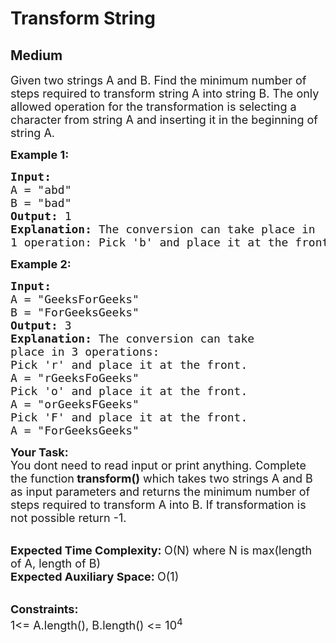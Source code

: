 # Transform String
## Medium 
<div class="problem-statement" style="user-select: auto;">
                <p style="user-select: auto;"></p><p style="user-select: auto;"><span style="font-size: 18px; user-select: auto;">Given two strings A and B. Find the minimum number of steps required to transform string A into string B. The only allowed operation for the transformation is selecting a character from string A and inserting it in the beginning of string A.</span></p>

<p style="user-select: auto;"><span style="font-size: 18px; user-select: auto;"><strong style="user-select: auto;">Example 1:</strong></span></p>

<pre style="user-select: auto;"><span style="font-size: 18px; user-select: auto;"><strong style="user-select: auto;">Input:</strong>
A = "abd"
B = "bad"
<strong style="user-select: auto;">Output:</strong> 1
<strong style="user-select: auto;">Explanation: </strong>The conversion can take place in
1 operation: Pick 'b' and place it at the front.</span></pre>

<p style="user-select: auto;"><span style="font-size: 18px; user-select: auto;"><strong style="user-select: auto;">Example 2:</strong></span></p>

<pre style="user-select: auto;"><span style="font-size: 18px; user-select: auto;"><strong style="user-select: auto;">Input:</strong>
A = "GeeksForGeeks"
B = "ForGeeksGeeks"
<strong style="user-select: auto;">Output: </strong>3
<strong style="user-select: auto;">Explanation:</strong> The conversion can take
place in 3 operations:
Pick 'r' and place it at the front.
A = "rGeeksFoGeeks"
Pick 'o' and place it at the front.
A = "orGeeksFGeeks"
Pick 'F' and place it at the front.
A = "ForGeeksGeeks"</span></pre>

<p style="user-select: auto;"><span style="font-size: 18px; user-select: auto;"><strong style="user-select: auto;">Your Task:&nbsp; </strong><br style="user-select: auto;">
You dont need to read input or print anything. Complete the function<strong style="user-select: auto;"> transform()</strong> which takes two strings A and B as input parameters and returns the minimum number of steps required to transform A into B. If transformation is not possible return -1.</span></p>

<p style="user-select: auto;"><br style="user-select: auto;">
<span style="font-size: 18px; user-select: auto;"><strong style="user-select: auto;">Expected Time Complexity: </strong>O(N) where N is max(length of A,&nbsp;length of B)&nbsp;<br style="user-select: auto;">
<strong style="user-select: auto;">Expected Auxiliary Space: </strong>O(1) &nbsp;</span></p>

<p style="user-select: auto;"><br style="user-select: auto;">
<span style="font-size: 18px; user-select: auto;"><strong style="user-select: auto;">Constraints:</strong><br style="user-select: auto;">
1&lt;= A.length(), B.length()&nbsp;&lt;= 10<sup style="user-select: auto;">4</sup></span></p>

<p style="user-select: auto;">&nbsp;</p>
 <p style="user-select: auto;"></p>
            </div>